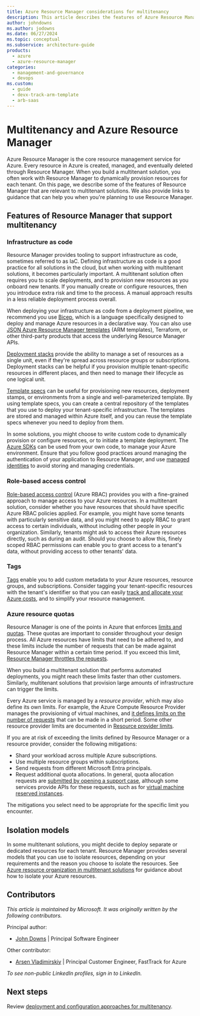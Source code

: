 ```yaml
---
title: Azure Resource Manager considerations for multitenancy
description: This article describes the features of Azure Resource Manager that are useful when you work with multitenanted systems, and it provides links to guidance and examples for how to use Azure Resource Manager in a multitenant solution.
author: johndowns
ms.author: jodowns
ms.date: 06/27/2024
ms.topic: conceptual
ms.subservice: architecture-guide
products:
  - azure
  - azure-resource-manager
categories:
  - management-and-governance
  - devops
ms.custom:
  - guide
  - devx-track-arm-template
  - arb-saas
---
```


# Multitenancy and Azure Resource Manager

Azure Resource Manager is the core resource management service for Azure. Every resource in Azure is created, managed, and eventually deleted through Resource Manager. When you build a multitenant solution, you often work with Resource Manager to dynamically provision resources for each tenant. On this page, we describe some of the features of Resource Manager that are relevant to multitenant solutions. We also provide links to guidance that can help you when you're planning to use Resource Manager.

## Features of Resource Manager that support multitenancy

### Infrastructure as code

Resource Manager provides tooling to support infrastructure as code, sometimes referred to as IaC. Defining infrastructure as code is a good practice for all solutions in the cloud, but when working with multitenant solutions, it becomes particularly important. A multitenant solution often requires you to scale deployments, and to provision new resources as you onboard new tenants. If you manually create or configure resources, then you introduce extra risk and time to the process. A manual approach results in a less reliable deployment process overall.

When deploying your infrastructure as code from a deployment pipeline, we recommend you use [Bicep](/azure/azure-resource-manager/bicep), which is a language specifically designed to deploy and manage Azure resources in a declarative way. You can also use [JSON Azure Resource Manager templates](/azure/azure-resource-manager/templates) (ARM templates), Terraform, or other third-party products that access the underlying Resource Manager APIs.

[Deployment stacks](/azure/azure-resource-manager/bicep/deployment-stacks) provide the ability to manage a set of resources as a single unit, even if they're spread across resource groups or subscriptions. Deployment stacks can be helpful if you provision multiple tenant-specific resources in different places, and then need to manage their lifecycle as one logical unit.

[Template specs](/azure/azure-resource-manager/templates/template-specs) can be useful for provisioning new resources, deployment stamps, or environments from a single and well-parameterized template. By using template specs, you can create a central repository of the templates that you use to deploy your tenant-specific infrastructure. The templates are stored and managed within Azure itself, and you can reuse the template specs whenever you need to deploy from them.

In some solutions, you might choose to write custom code to dynamically provision or configure resources, or to initiate a template deployment. The [Azure SDKs](https://azure.microsoft.com/downloads) can be used from your own code, to manage your Azure environment. Ensure that you follow good practices around managing the authentication of your application to Resource Manager, and use [managed identities](/azure/active-directory/managed-identities-azure-resources) to avoid storing and managing credentials.

### Role-based access control

[Role-based access control](/azure/role-based-access-control) (Azure RBAC) provides you with a fine-grained approach to manage access to your Azure resources. In a multitenant solution, consider whether you have resources that should have specific Azure RBAC policies applied. For example, you might have some tenants with particularly sensitive data, and you might need to apply RBAC to grant access to certain individuals, without including other people in your organization. Similarly, tenants might ask to access their Azure resources directly, such as during an audit. Should you choose to allow this, finely scoped RBAC permissions can enable you to grant access to a tenant's data, without providing access to other tenants' data.

### Tags

[Tags](/azure/azure-resource-manager/management/tag-resources) enable you to add custom metadata to your Azure resources, resource groups, and subscriptions. Consider tagging your tenant-specific resources with the tenant's identifier so that you can easily [track and allocate your Azure costs](../approaches/cost-management-allocation.yml), and to simplify your resource management.

### Azure resource quotas

Resource Manager is one of the points in Azure that enforces [limits and quotas](/azure/azure-resource-manager/management/azure-subscription-service-limits). These quotas are important to consider throughout your design process. All Azure resources have limits that need to be adhered to, and these limits include the number of requests that can be made against Resource Manager within a certain time period. If you exceed this limit, [Resource Manager throttles the requests](/azure/azure-resource-manager/management/request-limits-and-throttling).

When you build a multitenant solution that performs automated deployments, you might reach these limits faster than other customers. Similarly, multitenant solutions that provision large amounts of infrastructure can trigger the limits.

Every Azure service is managed by a *resource provider*, which may also define its own limits. For example, the Azure Compute Resource Provider manages the provisioning of virtual machines, and [it defines limits on the number of requests](/troubleshoot/azure/virtual-machines/troubleshooting-throttling-errors) that can be made in a short period. Some other resource provider limits are documented in [Resource provider limits](/azure/azure-resource-manager/management/request-limits-and-throttling#resource-provider-limits).

If you are at risk of exceeding the limits defined by Resource Manager or a resource provider, consider the following mitigations:

- Shard your workload across multiple Azure subscriptions.
- Use multiple resource groups within subscriptions.
- Send requests from different Microsoft Entra principals.
- Request additional quota allocations. In general, quota allocation requests are [submitted by opening a support case](/azure/azure-resource-manager/management/azure-subscription-service-limits#managing-limits), although some services provide APIs for these requests, such as for [virtual machine reserved instances](/rest/api/reserved-vm-instances/quotaapi).

The mitigations you select need to be appropriate for the specific limit you encounter.

## Isolation models

In some multitenant solutions, you might decide to deploy separate or dedicated resources for each tenant. Resource Manager provides several models that you can use to isolate resources, depending on your requirements and the reason you choose to isolate the resources. See [Azure resource organization in multitenant solutions](../approaches/resource-organization.yml) for guidance about how to isolate your Azure resources.

## Contributors

*This article is maintained by Microsoft. It was originally written by the following contributors.*

Principal author:

 * [John Downs](https://linkedin.com/in/john-downs) | Principal Software Engineer

Other contributor:

 * [Arsen Vladimirskiy](https://linkedin.com/in/arsenv) | Principal Customer Engineer, FastTrack for Azure

*To see non-public LinkedIn profiles, sign in to LinkedIn.*

## Next steps

Review [deployment and configuration approaches for multitenancy](../approaches/deployment-configuration.yml).
